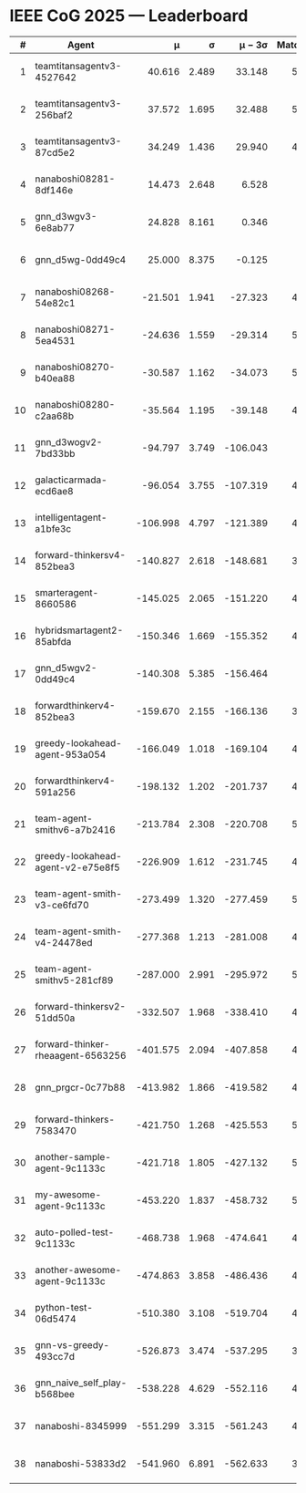 # IEEE CoG 2025 — Leaderboard

| # | Agent | μ | σ | μ − 3σ | Matches | Updated |
|---:|---|---:|---:|---:|---:|---|
| 1 | teamtitansagentv3-4527642 | 40.616 | 2.489 | 33.148 | 5216 | 2025-08-29 22:22 |
| 2 | teamtitansagentv3-256baf2 | 37.572 | 1.695 | 32.488 | 5116 | 2025-08-29 22:22 |
| 3 | teamtitansagentv3-87cd5e2 | 34.249 | 1.436 | 29.940 | 4640 | 2025-08-29 22:22 |
| 4 | nanaboshi08281-8df146e | 14.473 | 2.648 | 6.528 | 206 | 2025-08-29 22:22 |
| 5 | gnn_d3wgv3-6e8ab77 | 24.828 | 8.161 | 0.346 | 118 | 2025-08-29 22:22 |
| 6 | gnn_d5wg-0dd49c4 | 25.000 | 8.375 | -0.125 | 100 | 2025-08-29 22:22 |
| 7 | nanaboshi08268-54e82c1 | -21.501 | 1.941 | -27.323 | 4980 | 2025-08-29 22:22 |
| 8 | nanaboshi08271-5ea4531 | -24.636 | 1.559 | -29.314 | 5178 | 2025-08-29 22:22 |
| 9 | nanaboshi08270-b40ea88 | -30.587 | 1.162 | -34.073 | 5020 | 2025-08-29 22:22 |
| 10 | nanaboshi08280-c2aa68b | -35.564 | 1.195 | -39.148 | 4718 | 2025-08-29 22:22 |
| 11 | gnn_d3wogv2-7bd33bb | -94.797 | 3.749 | -106.043 | 224 | 2025-08-29 22:22 |
| 12 | galacticarmada-ecd6ae8 | -96.054 | 3.755 | -107.319 | 4920 | 2025-08-29 22:22 |
| 13 | intelligentagent-a1bfe3c | -106.998 | 4.797 | -121.389 | 4344 | 2025-08-29 22:22 |
| 14 | forward-thinkersv4-852bea3 | -140.827 | 2.618 | -148.681 | 3925 | 2025-08-29 22:22 |
| 15 | smarteragent-8660586 | -145.025 | 2.065 | -151.220 | 4014 | 2025-08-29 22:22 |
| 16 | hybridsmartagent2-85abfda | -150.346 | 1.669 | -155.352 | 4278 | 2025-08-29 22:22 |
| 17 | gnn_d5wgv2-0dd49c4 | -140.308 | 5.385 | -156.464 | 180 | 2025-08-29 22:22 |
| 18 | forwardthinkerv4-852bea3 | -159.670 | 2.155 | -166.136 | 3736 | 2025-08-29 22:22 |
| 19 | greedy-lookahead-agent-953a054 | -166.049 | 1.018 | -169.104 | 4532 | 2025-08-29 22:22 |
| 20 | forwardthinkerv4-591a256 | -198.132 | 1.202 | -201.737 | 4337 | 2025-08-29 22:22 |
| 21 | team-agent-smithv6-a7b2416 | -213.784 | 2.308 | -220.708 | 5160 | 2025-08-29 22:22 |
| 22 | greedy-lookahead-agent-v2-e75e8f5 | -226.909 | 1.612 | -231.745 | 4764 | 2025-08-29 22:22 |
| 23 | team-agent-smith-v3-ce6fd70 | -273.499 | 1.320 | -277.459 | 5658 | 2025-08-29 22:22 |
| 24 | team-agent-smith-v4-24478ed | -277.368 | 1.213 | -281.008 | 4618 | 2025-08-29 22:22 |
| 25 | team-agent-smithv5-281cf89 | -287.000 | 2.991 | -295.972 | 5020 | 2025-08-29 22:22 |
| 26 | forward-thinkersv2-51dd50a | -332.507 | 1.968 | -338.410 | 4738 | 2025-08-29 22:22 |
| 27 | forward-thinker-rheaagent-6563256 | -401.575 | 2.094 | -407.858 | 4178 | 2025-08-29 22:22 |
| 28 | gnn_prgcr-0c77b88 | -413.982 | 1.866 | -419.582 | 4750 | 2025-08-29 22:22 |
| 29 | forward-thinkers-7583470 | -421.750 | 1.268 | -425.553 | 5080 | 2025-08-29 22:22 |
| 30 | another-sample-agent-9c1133c | -421.718 | 1.805 | -427.132 | 5060 | 2025-08-29 22:22 |
| 31 | my-awesome-agent-9c1133c | -453.220 | 1.837 | -458.732 | 5260 | 2025-08-29 22:22 |
| 32 | auto-polled-test-9c1133c | -468.738 | 1.968 | -474.641 | 4900 | 2025-08-29 22:22 |
| 33 | another-awesome-agent-9c1133c | -474.863 | 3.858 | -486.436 | 4660 | 2025-08-29 22:22 |
| 34 | python-test-06d5474 | -510.380 | 3.108 | -519.704 | 4240 | 2025-08-29 22:22 |
| 35 | gnn-vs-greedy-493cc7d | -526.873 | 3.474 | -537.295 | 3860 | 2025-08-29 22:22 |
| 36 | gnn_naive_self_play-b568bee | -538.228 | 4.629 | -552.116 | 4180 | 2025-08-29 22:22 |
| 37 | nanaboshi-8345999 | -551.299 | 3.315 | -561.243 | 4170 | 2025-08-29 22:22 |
| 38 | nanaboshi-53833d2 | -541.960 | 6.891 | -562.633 | 3660 | 2025-08-29 22:22 |
